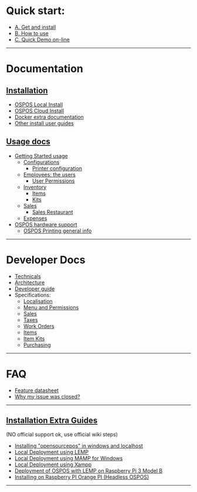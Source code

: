 # Quick start:

 * [A. Get and install](Getting-Started-installations)
 * [B. How to use](Getting-Started-usage)
 * [C. Quick Demo on-line](https://demo.opensourcepos.org/)

***

# Documentation

## [Installation](Getting-Started-installations)

  * [OSPOS Local Install](Getting-Started-installations#local-deploy-install)
  * [OSPOS Cloud Install](Getting-Started-installations#cloud-install)
  * [Docker extra documentation](Extras-for-Docker-cloud-maintenance)
  * [Other install user guides](Getting-Started-installations#other-install-guides)

## [Usage docs](Home#documentation)

  * [Getting Started usage](Getting-Started-usage)
    * [Configurations](Configuration)
      * [Printer configuration](Printing)
    * [Employees: the users](Employees)
      * [User Permissions](Employees#permissions)
    * [Inventory](Getting-Started-usage#3-inventory)
      * [Items](Inventory-Items)
      * [Kits](Inventory-Kits)
    * [Sales](Getting-Started-usage#4-sales)
      * [Sales Restaurant](Sales-Restaurant)
    * [Expenses](Expenses)
  * [OSPOS hardware support](OSPOS-hardware-supported-datasheet)
    * [OSPOS Printing general info](Printing)

***

# Developer Docs

   * [Technicals](OSPOS-development-index#tech-installation)
   * [Architecture](OSPOS-development-index#tech-architecture)
   * [Developer guide](OSPOS-development-index#development-code-tips-and-help)
   * Specifications:
     * [Localisation](https://github.com/opensourcepos/opensourcepos/wiki/Localisation-support)
     * [Menu and Permissions](https://github.com/opensourcepos/opensourcepos/wiki/Menu-and-Permissions)
     * [Sales](https://github.com/opensourcepos/opensourcepos/wiki/Sales)
     * [Taxes](https://github.com/opensourcepos/opensourcepos/wiki/Taxes)
     * [Work Orders](https://github.com/opensourcepos/opensourcepos/wiki/Work-Orders)
     * [Items](https://github.com/opensourcepos/opensourcepos/wiki/Items)
     * [Item Kits](https://github.com/opensourcepos/opensourcepos/wiki/Item-Kits)
     * [Purchasing](https://github.com/opensourcepos/opensourcepos/wiki/Purchasing)

***

# FAQ

  * [Feature datasheet](OSPOS-complete-feature-datasheet)
  * [Why my issue was closed?](OSPOS-why-my-issue-was-closed)

***

## [Installation Extra Guides](Getting-Started-installations#other-install-guides)

(NO official support ok, use official wiki steps)

  * [Installing "opensourcepos" in windows and localhost](https://github.com/opensourcepos/opensourcepos/wiki/Installing-%22opensourcepos%22-in-windows-and-localhost)
  * [Local Deployment using LEMP](https://github.com/opensourcepos/opensourcepos/wiki/Local-Deployment-using-LEMP)
  * [Local Deployment using MAMP for Windows](https://github.com/opensourcepos/opensourcepos/wiki/Local-Deployment-using-MAMP-for-Windows)
  * [Local Deployment using Xampp](https://github.com/opensourcepos/opensourcepos/wiki/OSPOS-using-Xampp-(recommended-for-testing-or-local-use-only).)
  * [Deployment of OSPOS with LEMP on Raspberry Pi 3 Model B](https://github.com/opensourcepos/opensourcepos/wiki/OSPOS-EXTRAS-Deployment-of-OSPOS-with-LEMP-on-Raspberry-Pi-3-Model-B)
  * [Installing on Raspberry PI Orange PI (Headless OSPOS)](https://github.com/opensourcepos/opensourcepos/wiki/Installing-on-Raspberry-PI---Orange-PI-(Headless-OSPOS))

***